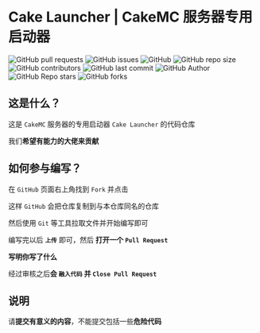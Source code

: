 ﻿# Cake Launcher | CakeMC 服务器专用启动器

![GitHub pull requests](https://img.shields.io/github/issues-pr/Big-Cake-jpg/Cake-Launcher?label=Pull%20Requests&style=flat-square)
![GitHub issues](https://img.shields.io/github/issues/Big-Cake-jpg/Cake-Launcher?label=Issues&style=flat-square)
![GitHub](https://img.shields.io/github/license/Big-Cake-jpg/Cake-Launcher?label=License&style=flat-square)
![GitHub repo size](https://img.shields.io/github/repo-size/Big-Cake-jpg/Cake-Launcher?label=Repository%20Size&style=flat-square)
![GitHub contributors](https://img.shields.io/github/contributors/Big-Cake-jpg/Cake-Launcher?label=Contributors&style=flat-square)
![GitHub last commit](https://img.shields.io/github/last-commit/Big-Cake-jpg/Cake-Launcher?label=Last%20commit&style=flat-square)
![GitHub Author](https://img.shields.io/badge/Author-Big__Cake-blue?style=flat-square)
![GitHub Repo stars](https://img.shields.io/github/stars/Big-Cake-jpg/Cake-Launcher?label=Stars&style=flat-square)
![GitHub forks](https://img.shields.io/github/forks/Big-Cake-jpg/Cake-Launcher?label=Forks&style=flat-square)

## 这是什么？

这是 `CakeMC` 服务器的专用启动器 `Cake Launcher` 的代码仓库

我们**希望有能力的大佬来贡献**

## 如何参与编写？

在 `GitHub` 页面右上角找到 `Fork` 并点击

这样 `GitHub` 会把仓库复制到与本仓库同名的仓库

然后使用 `Git` 等工具拉取文件并开始编写即可

编写完以后 **`上传`** 即可，然后 **打开一个 `Pull Request`**

**写明你写了什么**

经过审核之后**会 `融入代码` 并 `Close Pull Request`**

## 说明

请**提交有意义的内容**，不能提交包括一些**危险代码**

